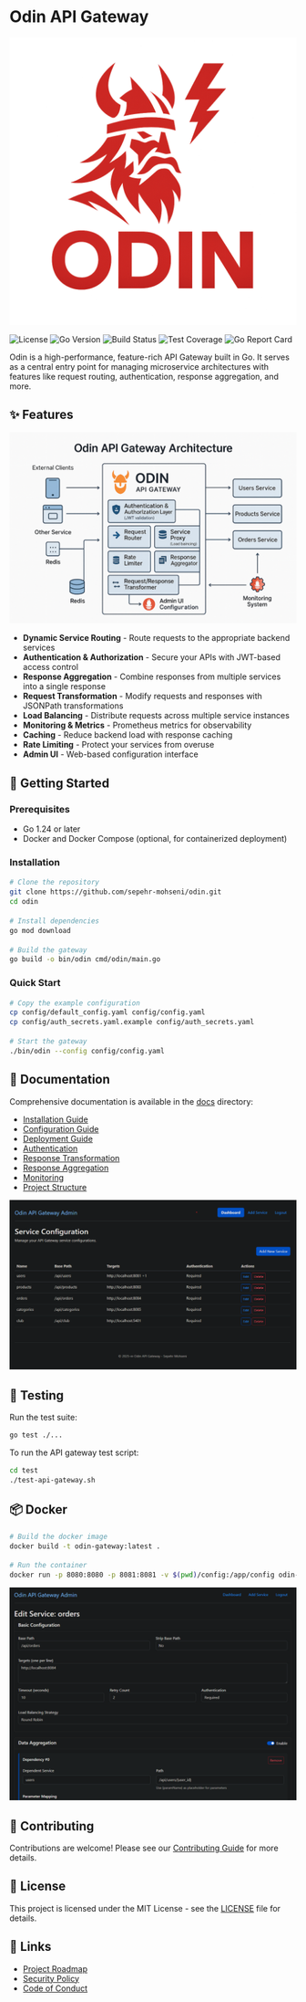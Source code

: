 # Odin API Gateway

![Odin API Gateway](docs/images/odin-logo.png)

![License](https://img.shields.io/badge/license-MIT-blue.svg)
![Go Version](https://img.shields.io/badge/go-1.24+-00ADD8.svg)
![Build Status](https://github.com/sepehr-mohseni/odin/workflows/CI/badge.svg)
![Test Coverage](https://img.shields.io/badge/coverage-85%25-brightgreen.svg)
![Go Report Card](https://goreportcard.com/badge/github.com/sepehr-mohseni/odin)

Odin is a high-performance, feature-rich API Gateway built in Go. It serves as a central entry point for managing microservice architectures with features like request routing, authentication, response aggregation, and more.

## ✨ Features

![Architecture Overview](docs/images/odin-architecture.png)

- **Dynamic Service Routing** - Route requests to the appropriate backend services
- **Authentication & Authorization** - Secure your APIs with JWT-based access control
- **Response Aggregation** - Combine responses from multiple services into a single response
- **Request Transformation** - Modify requests and responses with JSONPath transformations
- **Load Balancing** - Distribute requests across multiple service instances
- **Monitoring & Metrics** - Prometheus metrics for observability
- **Caching** - Reduce backend load with response caching
- **Rate Limiting** - Protect your services from overuse
- **Admin UI** - Web-based configuration interface

## 🚀 Getting Started

### Prerequisites

- Go 1.24 or later
- Docker and Docker Compose (optional, for containerized deployment)

### Installation

```bash
# Clone the repository
git clone https://github.com/sepehr-mohseni/odin.git
cd odin

# Install dependencies
go mod download

# Build the gateway
go build -o bin/odin cmd/odin/main.go
```

### Quick Start

```bash
# Copy the example configuration
cp config/default_config.yaml config/config.yaml
cp config/auth_secrets.yaml.example config/auth_secrets.yaml

# Start the gateway
./bin/odin --config config/config.yaml
```

## 📖 Documentation

Comprehensive documentation is available in the [docs](./docs) directory:

- [Installation Guide](./docs/installation.md)
- [Configuration Guide](./docs/configuration.md)
- [Deployment Guide](./docs/deployment.md)
- [Authentication](./docs/auth.md)
- [Response Transformation](./docs/transformation.md)
- [Response Aggregation](./docs/aggregation.md)
- [Monitoring](./docs/monitoring.md)
- [Project Structure](./docs/project-structure.md)

![Admin Dashboard](docs/images/admin-dashboard.png)

## 🧪 Testing

Run the test suite:

```bash
go test ./...
```

To run the API gateway test script:

```bash
cd test
./test-api-gateway.sh
```

## 📦 Docker

```bash
# Build the docker image
docker build -t odin-gateway:latest .

# Run the container
docker run -p 8080:8080 -p 8081:8081 -v $(pwd)/config:/app/config odin-gateway:latest
```

![Service Configuration](docs/images/admin-service-config.png)

## 🤝 Contributing

Contributions are welcome! Please see our [Contributing Guide](./CONTRIBUTING.md) for more details.

## 📄 License

This project is licensed under the MIT License - see the [LICENSE](./LICENSE) file for details.

## 🔗 Links

- [Project Roadmap](./ROADMAP.md)
- [Security Policy](./SECURITY.md)
- [Code of Conduct](./CODE_OF_CONDUCT.md)
